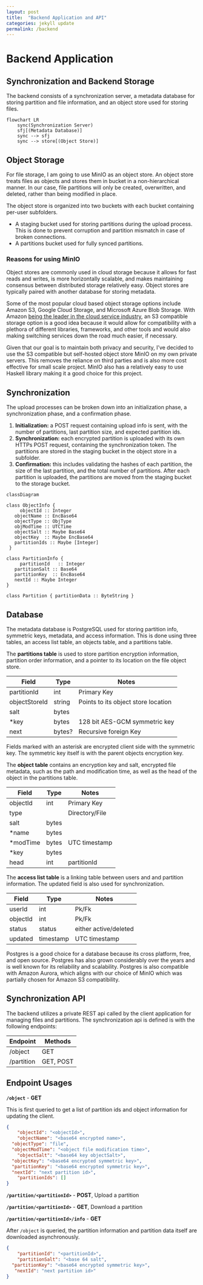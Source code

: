 ```yaml
---
layout: post
title:  "Backend Application and API"
categories: jekyll update
permalink: /backend
---
```

# Backend Application

## Synchronization and Backend Storage

The backend consists of a synchronization server, a metadata database for storing partition and file information, and an object store used for storing files.

```mermaid
flowchart LR
	sync(Synchronization Server)
	sfj[(Metadata Database)]
	sync --> sfj
	sync --> store[(Object Store)]
```

## Object Storage

For file storage, I am going to use MinIO as an object store. An object store treats files as objects and stores them in bucket in a non-hierarchical manner. In our case, file partitions will only be created, overwritten, and deleted, rather than being modified in place.

The object store is organized into two buckets with each bucket containing per-user subfolders.

- A staging bucket used for storing partitions during the upload process. This is done to prevent corruption and partition mismatch in case of broken connections.
- A partitions bucket used for fully synced partitions.

### Reasons for using MinIO

Object stores are commonly used in cloud storage because it allows for fast reads and writes, is more horizontally scalable, and makes maintaining consensus between distributed storage relatively easy. Object stores are typically paired with another database for storing metadata.

Some of the most popular cloud based object storage options include Amazon S3, Google Cloud Storage, and Microsoft Azure Blob Storage. With Amazon [being the leader in the cloud service industry](https://www.srgresearch.com/articles/as-quarterly-cloud-spending-jumps-to-over-50b-microsoft-looms-larger-in-amazons-rear-mirror), an S3 compatible storage option is a good idea because it would allow for compatibility with a plethora of different libraries, frameworks, and other tools and would also making switching services down the road much easier, if necessary.

Given that our goal is to maintain both privacy and security, I’ve decided to use the S3 compatible but self-hosted object store MinIO on my own private servers. This removes the reliance on third parties and is also more cost effective for small scale project. MinIO also has a relatively easy to use Haskell library making it a good choice for this project.

## Synchronization

The upload processes can be broken down into an initialization phase, a synchronization phase, and a confirmation phase.

1. **Initialization:** a POST request containing upload info is sent, with the number of partitions, last partition size, and expected partition ids.
2. **Synchronization:** each encrypted partition is uploaded with its own HTTPs POST request, containing the synchronization token. The partitions are stored in the staging bucket in the object store in a subfolder.
3. **Confirmation:** this includes validating the hashes of each partition, the size of the last partition, and the total number of partitions. After each partition is uploaded, the partitions are moved from the staging bucket to the storage bucket.

```mermaid
classDiagram

class ObjectInfo {
	 objectId :: Integer
   objectName :: EncBase64
   objectType :: ObjType
   objModTime :: UTCTime
   objectSalt :: Maybe Base64
   objectKey  :: Maybe EncBase64
   partitionIds :: Maybe [Integer]
 }

class PartitionInfo {
	 partitionId   :: Integer
   partitionSalt :: Base64
   partitionKey  :: EncBase64
   nextId :: Maybe Integer
}

class Partition { partitionData :: ByteString }
```

## Database

The metadata database is PostgreSQL used for storing partition info, symmetric keys, metadata, and access information. This is done using three tables, an access list table, an objects table, and a partitions table.

The **partitions table** is used to store partition encryption information, partition order information, and a pointer to its location on the file object store.

| Field | Type | Notes |
| --- | --- | --- |
| partitionId | int | Primary Key |
| objectStoreId | string | Points to its object store location |
| salt | bytes |  |
| *key | bytes | 128 bit AES-GCM symmetric key |
| next | bytes? | Recursive foreign Key |

Fields marked with an asterisk are encrypted client side with the symmetric key. The symmetric key itself is with the parent objects encryption key.

The **object table** contains an encryption key and salt, encrypted file metadata, such as the path and modification time, as well as the head of the object in the partitions table.

| Field | Type | Notes |
| --- | --- | --- |
| objectId | int | Primary Key |
| type |  | Directory/File |
| salt | bytes |  |
| *name | bytes |  |
| *modTime | bytes | UTC timestamp |
| *key | bytes |  |
| head | int | partitionId |

The **access list table** is a linking table between users and and partition information. The updated field is also used for synchronization.

| Field | Type | Notes |
| --- | --- | --- |
| userId | int | Pk/Fk |
| objectId | int | Pk/Fk  |
| status | status | either active/deleted |
| updated | timestamp | UTC timestamp |

Postgres is a good choice for a database because its cross platform, free, and open source. Postgres has also grown considerably over the years and is well known for its reliability and scalability. Postgres is also compatible with Amazon Aurora, which aligns with our choice of MinIO which was partially chosen for Amazon S3 compatibility.

## Synchronization API

The backend utilizes a private REST api called by the client application for managing files and partitions. The synchronization api is defined is with the following endpoints:

| Endpoint | Methods |
| --- | --- |
| /object | GET |
| /partition  | GET, POST |

## Endpoint Usages

**`/object`** - **GET**

This is first queried to get a list of partition ids and object information for updating the client.

```json
{
	"objectId": "<objectId>",
	"objectName": "<base64 encrypted name>",
  "objectType": "file",
  "objectModTime": "<object file modification time>",
	"objectSalt": "<base64 key objectSalt>",
  "objectKey": "<base64 encrypted symmetric key>",
  "partitionKey": "<base64 encrypted symmetric key>",
  "nextId": "next partition id>",
	"partitionIds": []
}
```

**`/partition/<partitionId>`** - **POST**, Upload a partition

**`/partition/<partitionId>`** - **GET**, Download a partition

**`/partition/<partitionId>/info`** - **GET**

After `/object` is queried, the partition information and partition data itself are downloaded asynchronously.

```json
{
	"partitionId": "<partitionId>",
	"partitionSalt": "<base 64 salt",
  "partitionKey": "<base64 encrypted symmetric key>",
   "nextId": "next partition id>"
}
```
